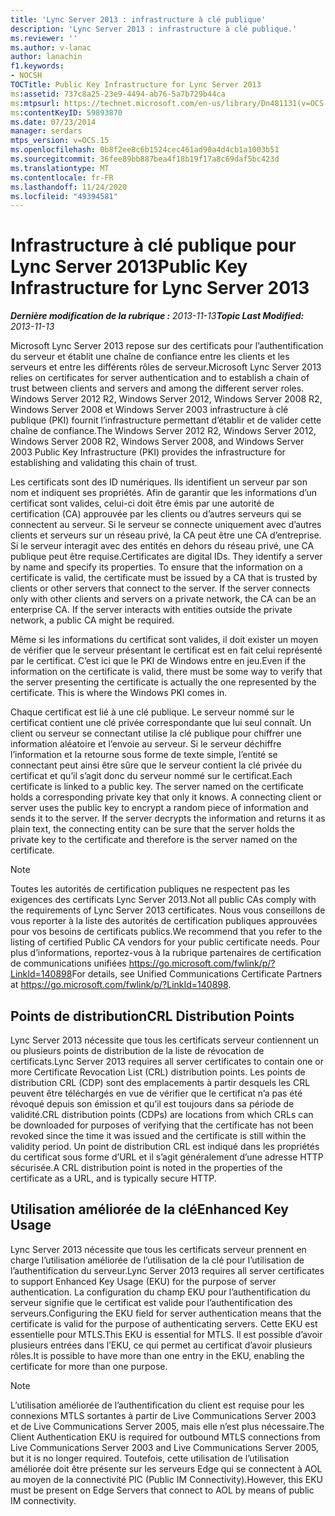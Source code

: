 ```yaml
---
title: 'Lync Server 2013 : infrastructure à clé publique'
description: 'Lync Server 2013 : infrastructure à clé publique.'
ms.reviewer: ''
ms.author: v-lanac
author: lanachin
f1.keywords:
- NOCSH
TOCTitle: Public Key Infrastructure for Lync Server 2013
ms:assetid: 737c8a25-23e9-4494-ab76-5a7b729b44ca
ms:mtpsurl: https://technet.microsoft.com/en-us/library/Dn481131(v=OCS.15)
ms:contentKeyID: 59893870
ms.date: 07/23/2014
manager: serdars
mtps_version: v=OCS.15
ms.openlocfilehash: 0b8f2ee8c6b1524cec461ad90a4d4cb1a1003b51
ms.sourcegitcommit: 36fee89bb887bea4f18b19f17a8c69daf5bc423d
ms.translationtype: MT
ms.contentlocale: fr-FR
ms.lasthandoff: 11/24/2020
ms.locfileid: "49394581"
---
```

# <a name="public-key-infrastructure-for-lync-server-2013"></a><span data-ttu-id="f56b7-103">Infrastructure à clé publique pour Lync Server 2013</span><span class="sxs-lookup"><span data-stu-id="f56b7-103">Public Key Infrastructure for Lync Server 2013</span></span>

<div data-xmlns="http://www.w3.org/1999/xhtml">

<div class="topic" data-xmlns="http://www.w3.org/1999/xhtml" data-msxsl="urn:schemas-microsoft-com:xslt" data-cs="https://msdn.microsoft.com/">

<div data-asp="https://msdn2.microsoft.com/asp">



</div>

<div id="mainSection">

<div id="mainBody"><span data-ttu-id="f56b7-104">

<span> </span></span><span class="sxs-lookup"><span data-stu-id="f56b7-104">

<span> </span></span></span>

<span data-ttu-id="f56b7-105">_**Dernière modification de la rubrique :** 2013-11-13_</span><span class="sxs-lookup"><span data-stu-id="f56b7-105">_**Topic Last Modified:** 2013-11-13_</span></span>

<span data-ttu-id="f56b7-106">Microsoft Lync Server 2013 repose sur des certificats pour l’authentification du serveur et établit une chaîne de confiance entre les clients et les serveurs et entre les différents rôles de serveur.</span><span class="sxs-lookup"><span data-stu-id="f56b7-106">Microsoft Lync Server 2013 relies on certificates for server authentication and to establish a chain of trust between clients and servers and among the different server roles.</span></span> <span data-ttu-id="f56b7-107">Windows Server 2012 R2, Windows Server 2012, Windows Server 2008 R2, Windows Server 2008 et Windows Server 2003 infrastructure à clé publique (PKI) fournit l’infrastructure permettant d’établir et de valider cette chaîne de confiance.</span><span class="sxs-lookup"><span data-stu-id="f56b7-107">The Windows Server 2012 R2, Windows Server 2012, Windows Server 2008 R2, Windows Server 2008, and Windows Server 2003 Public Key Infrastructure (PKI) provides the infrastructure for establishing and validating this chain of trust.</span></span>

<span data-ttu-id="f56b7-p102">Les certificats sont des ID numériques. Ils identifient un serveur par son nom et indiquent ses propriétés. Afin de garantir que les informations d’un certificat sont valides, celui-ci doit être émis par une autorité de certification (CA) approuvée par les clients ou d’autres serveurs qui se connectent au serveur. Si le serveur se connecte uniquement avec d’autres clients et serveurs sur un réseau privé, la CA peut être une CA d’entreprise. Si le serveur interagit avec des entités en dehors du réseau privé, une CA publique peut être requise.</span><span class="sxs-lookup"><span data-stu-id="f56b7-p102">Certificates are digital IDs. They identify a server by name and specify its properties. To ensure that the information on a certificate is valid, the certificate must be issued by a CA that is trusted by clients or other servers that connect to the server. If the server connects only with other clients and servers on a private network, the CA can be an enterprise CA. If the server interacts with entities outside the private network, a public CA might be required.</span></span>

<span data-ttu-id="f56b7-p103">Même si les informations du certificat sont valides, il doit exister un moyen de vérifier que le serveur présentant le certificat est en fait celui représenté par le certificat. C’est ici que le PKI de Windows entre en jeu.</span><span class="sxs-lookup"><span data-stu-id="f56b7-p103">Even if the information on the certificate is valid, there must be some way to verify that the server presenting the certificate is actually the one represented by the certificate. This is where the Windows PKI comes in.</span></span>

<span data-ttu-id="f56b7-p104">Chaque certificat est lié à une clé publique. Le serveur nommé sur le certificat contient une clé privée correspondante que lui seul connaît. Un client ou serveur se connectant utilise la clé publique pour chiffrer une information aléatoire et l’envoie au serveur. Si le serveur déchiffre l’information et la retourne sous forme de texte simple, l’entité se connectant peut ainsi être sûre que le serveur contient la clé privée du certificat et qu’il s’agit donc du serveur nommé sur le certificat.</span><span class="sxs-lookup"><span data-stu-id="f56b7-p104">Each certificate is linked to a public key. The server named on the certificate holds a corresponding private key that only it knows. A connecting client or server uses the public key to encrypt a random piece of information and sends it to the server. If the server decrypts the information and returns it as plain text, the connecting entity can be sure that the server holds the private key to the certificate and therefore is the server named on the certificate.</span></span>

<div>


> [!NOTE]  
> <span data-ttu-id="f56b7-119">Toutes les autorités de certification publiques ne respectent pas les exigences des certificats Lync Server 2013.</span><span class="sxs-lookup"><span data-stu-id="f56b7-119">Not all public CAs comply with the requirements of Lync Server 2013 certificates.</span></span> <span data-ttu-id="f56b7-120">Nous vous conseillons de vous reporter à la liste des autorités de certification publiques approuvées pour vos besoins de certificats publics.</span><span class="sxs-lookup"><span data-stu-id="f56b7-120">We recommend that you refer to the listing of certified Public CA vendors for your public certificate needs.</span></span> <span data-ttu-id="f56b7-121">Pour plus d’informations, reportez-vous à la rubrique partenaires de certification de communications unifiées <A href="https://go.microsoft.com/fwlink/p/?linkid=140898">https://go.microsoft.com/fwlink/p/?LinkId=140898</A></span><span class="sxs-lookup"><span data-stu-id="f56b7-121">For details, see Unified Communications Certificate Partners at <A href="https://go.microsoft.com/fwlink/p/?linkid=140898">https://go.microsoft.com/fwlink/p/?LinkId=140898</A>.</span></span>



</div>

<div>

## <a name="crl-distribution-points"></a><span data-ttu-id="f56b7-122">Points de distribution</span><span class="sxs-lookup"><span data-stu-id="f56b7-122">CRL Distribution Points</span></span>

<span data-ttu-id="f56b7-123">Lync Server 2013 nécessite que tous les certificats serveur contiennent un ou plusieurs points de distribution de la liste de révocation de certificats.</span><span class="sxs-lookup"><span data-stu-id="f56b7-123">Lync Server 2013 requires all server certificates to contain one or more Certificate Revocation List (CRL) distribution points.</span></span> <span data-ttu-id="f56b7-124">Les points de distribution CRL (CDP) sont des emplacements à partir desquels les CRL peuvent être téléchargés en vue de vérifier que le certificat n’a pas été révoqué depuis son émission et qu’il est toujours dans sa période de validité.</span><span class="sxs-lookup"><span data-stu-id="f56b7-124">CRL distribution points (CDPs) are locations from which CRLs can be downloaded for purposes of verifying that the certificate has not been revoked since the time it was issued and the certificate is still within the validity period.</span></span> <span data-ttu-id="f56b7-125">Un point de distribution CRL est indiqué dans les propriétés du certificat sous forme d’URL et il s’agit généralement d’une adresse HTTP sécurisée.</span><span class="sxs-lookup"><span data-stu-id="f56b7-125">A CRL distribution point is noted in the properties of the certificate as a URL, and is typically secure HTTP.</span></span>

</div>

<div>

## <a name="enhanced-key-usage"></a><span data-ttu-id="f56b7-126">Utilisation améliorée de la clé</span><span class="sxs-lookup"><span data-stu-id="f56b7-126">Enhanced Key Usage</span></span>

<span data-ttu-id="f56b7-127">Lync Server 2013 nécessite que tous les certificats serveur prennent en charge l’utilisation améliorée de l’utilisation de la clé pour l’utilisation de l’authentification du serveur.</span><span class="sxs-lookup"><span data-stu-id="f56b7-127">Lync Server 2013 requires all server certificates to support Enhanced Key Usage (EKU) for the purpose of server authentication.</span></span> <span data-ttu-id="f56b7-128">La configuration du champ EKU pour l’authentification du serveur signifie que le certificat est valide pour l’authentification des serveurs.</span><span class="sxs-lookup"><span data-stu-id="f56b7-128">Configuring the EKU field for server authentication means that the certificate is valid for the purpose of authenticating servers.</span></span> <span data-ttu-id="f56b7-129">Cette EKU est essentielle pour MTLS.</span><span class="sxs-lookup"><span data-stu-id="f56b7-129">This EKU is essential for MTLS.</span></span> <span data-ttu-id="f56b7-130">Il est possible d’avoir plusieurs entrées dans l’EKU, ce qui permet au certificat d’avoir plusieurs rôles.</span><span class="sxs-lookup"><span data-stu-id="f56b7-130">It is possible to have more than one entry in the EKU, enabling the certificate for more than one purpose.</span></span>

<div>


> [!NOTE]  
> <span data-ttu-id="f56b7-131">L’utilisation améliorée de l’authentification du client est requise pour les connexions MTLS sortantes à partir de Live Communications Server 2003 et de Live Communications Server 2005, mais elle n’est plus nécessaire.</span><span class="sxs-lookup"><span data-stu-id="f56b7-131">The Client Authentication EKU is required for outbound MTLS connections from Live Communications Server 2003 and Live Communications Server 2005, but it is no longer required.</span></span> <span data-ttu-id="f56b7-132">Toutefois, cette utilisation de l’utilisation améliorée doit être présente sur les serveurs Edge qui se connectent à AOL au moyen de la connectivité PIC (Public IM Connectivity).</span><span class="sxs-lookup"><span data-stu-id="f56b7-132">However, this EKU must be present on Edge Servers that connect to AOL by means of public IM connectivity.</span></span>



<span data-ttu-id="f56b7-133"></div>

</div>

</div>

<span> </span>

</div>

</div>

</span><span class="sxs-lookup"><span data-stu-id="f56b7-133"></div>

</div>

</div>

<span> </span>

</div>

</div>

</span></span></div>

